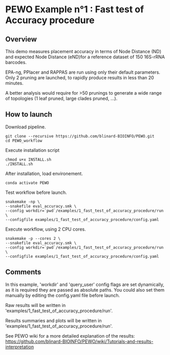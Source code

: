 # PEWO Example n°1 : Fast test of Accuracy procedure

## Overview

This demo measures placement accuracy in terms of Node Distance (ND)
and expected Node Distance (eND)for a reference dataset
of 150 16S-rRNA barcodes.

EPA-ng, PPlacer and RAPPAS are run using only their default parameters.
Only 2 pruning are launched, to rapidly produce results in less than
20 minutes.

A better analysis would require for >50 prunings to generate a wide
range of topologies (1 leaf pruned, large clades pruned, ...).


## How to launch

Download pipeline.
```
git clone --recursive https://github.com/blinard-BIOINFO/PEWO.git 
cd PEWO_workflow
```

Execute installation script
```
chmod u+x INSTALL.sh
./INSTALL.sh
```

After installation, load environement.
```
conda activate PEWO
```

Test workflow before launch.
```
snakemake -np \
--snakefile eval_accuracy.smk \
--config workdir=`pwd`/examples/1_fast_test_of_accuracy_procedure/run \
--configfile examples/1_fast_test_of_accuracy_procedure/config.yaml
```

Execute workflow, using 2 CPU cores.
```
snakemake -p --cores 2 \
--snakefile eval_accuracy.smk \
--config workdir=`pwd`/examples/1_fast_test_of_accuracy_procedure/run \
--configfile examples/1_fast_test_of_accuracy_procedure/config.yaml
```

## Comments

In this example, 'workdir' and 'query_user' config flags are set
dynamically, as it is required they are passed as absolute paths.
You could also set them manually by editing the config.yaml file
before launch.

Raw results will be written in
'examples/1_fast_test_of_accuracy_procedure/run'.

Results summaries and plots will be written in
'examples/1_fast_test_of_accuracy_procedure/run'.

See PEWO wiki for a more detailed explanation of the results:
https://github.com/blinard-BIOINFO/PEWO/wiki/Tutorials-and-results-interpretation
